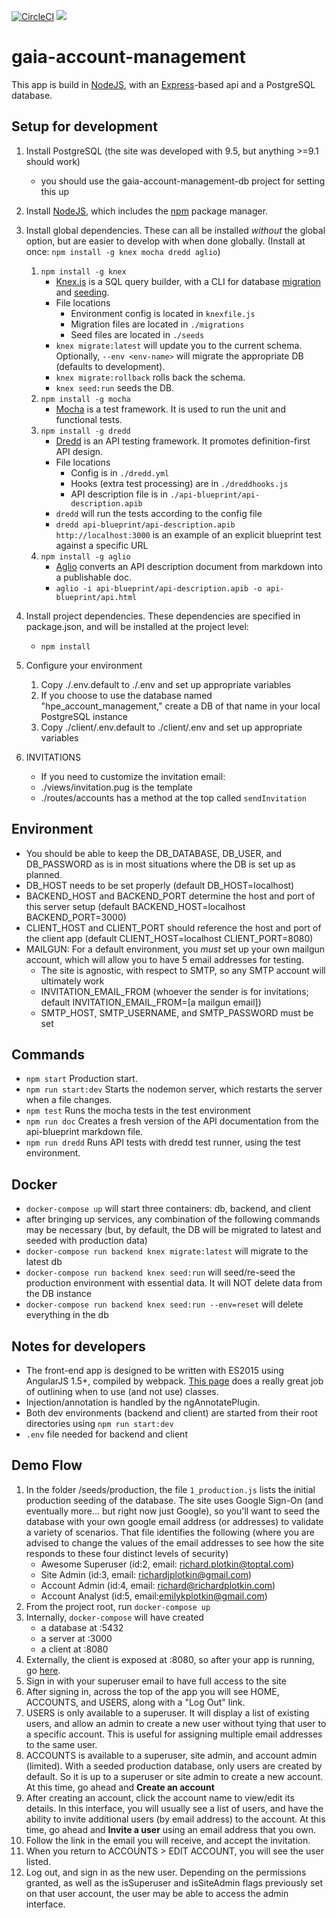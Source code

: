 [![CircleCI](https://circleci.com/gh/gaia-adm/gaia-account-management-server.svg?style=svg)](https://circleci.com/gh/gaia-adm/gaia-account-management-server)
[![](https://badge.imagelayers.io/gaiaadm/acmserver:latest.svg)](https://imagelayers.io/?images=gaiaadm/acmserver:latest 'Get your own badge on imagelayers.io')


# gaia-account-management

This app is build in [NodeJS](https://nodejs.org), with an [Express](https://expressjs.com)-based api and a PostgreSQL database.

## Setup for development
1. Install PostgreSQL (the site was developed with 9.5, but anything >=9.1 should work)
    - you should use the gaia-account-management-db project for setting this up
2. Install [NodeJS](https://nodejs.org), which includes the [npm](https://www.npmjs.com/) package manager.
3. Install global dependencies. These can all be installed *without* the global option, but are easier to develop with when done globally. (Install at once: ```npm install -g knex mocha dredd aglio```)  
    1. ```npm install -g knex```
        - [Knex.js](http://knexjs.org/) is a SQL query builder, with a CLI for database [migration](http://knexjs.org/#Migrations-CLI) and [seeding](http://knexjs.org/#Seeds-CLI).
        - File locations
            - Environment config is located in ```knexfile.js```
            - Migration files are located in ```./migrations```
            - Seed files are located in ```./seeds```
        - ```knex migrate:latest``` will update you to the current schema. Optionally, ```--env <env-name>``` will migrate the appropriate DB (defaults to development).
        - ```knex migrate:rollback``` rolls back the schema.
        - ```knex seed:run``` seeds the DB.
    2. ```npm install -g mocha```
        -  [Mocha](https://mochajs.org/) is a test framework. It is used to run the unit and functional tests.
    3. ```npm install -g dredd```
        -  [Dredd](https://github.com/apiaryio/dredd) is an API testing framework. It promotes definition-first API design.
        -  File locations
            -  Config is in ```./dredd.yml```
            -  Hooks (extra test processing) are in ```./dreddhooks.js```
            -  API description file is in ```./api-blueprint/api-description.apib```
        -  ```dredd``` will run the tests according to the config file
        -  ```dredd api-blueprint/api-description.apib http://localhost:3000``` is an example of an explicit blueprint test against a specific URL
    4. ```npm install -g aglio```
        - [Aglio](https://github.com/danielgtaylor/aglio) converts an API description document from markdown into a publishable doc.
        - ```aglio -i api-blueprint/api-description.apib -o api-blueprint/api.html```

4. Install project dependencies. These dependencies are specified in package.json, and will be installed at the project level:
    - ```npm install```
5. Configure your environment
    1. Copy ./.env.default to ./.env and set up appropriate variables
    2. If you choose to use the database named "hpe_account_management," create a DB of that name in your local PostgreSQL instance
    3. Copy ./client/.env.default to ./client/.env and set up appropriate variables
6. INVITATIONS
    - If you need to customize the invitation email:
    - ./views/invitation.pug is the template
    - ./routes/accounts has a method at the top called ```sendInvitation```

## Environment
- You should be able to keep the DB_DATABASE, DB_USER, and DB_PASSWORD as is in most situations where the DB is set up as planned.
- DB_HOST needs to be set properly (default DB_HOST=localhost)
- BACKEND_HOST and BACKEND_PORT determine the host and port of this server setup (default BACKEND_HOST=localhost BACKEND_PORT=3000)
- CLIENT_HOST and CLIENT_PORT should reference the host and port of the client app (default CLIENT_HOST=localhost CLIENT_PORT=8080)
- MAILGUN: For a default environment, you *must* set up your own mailgun account, which will allow you to have 5 email addresses for testing.
    - The site is agnostic, with respect to SMTP, so any SMTP account will ultimately work
    - INVITATION_EMAIL_FROM (whoever the sender is for invitations; default INVITATION_EMAIL_FROM=\[a mailgun email\])
    - SMTP_HOST, SMTP_USERNAME, and SMTP_PASSWORD must be set

## Commands
- ```npm start``` Production start.
- ```npm run start:dev``` Starts the nodemon server, which restarts the server when a file changes.
- ```npm test``` Runs the mocha tests in the test environment
- ```npm run doc``` Creates a fresh version of the API documentation from the api-blueprint markdown file.
- ```npm run dredd``` Runs API tests with dredd test runner, using the test environment.

## Docker
- ```docker-compose up``` will start three containers: db, backend, and client
- after bringing up services, any combination of the following commands may be necessary (but, by default, the DB will be migrated to latest and seeded with production data)
- ```docker-compose run backend knex migrate:latest``` will migrate to the latest db
- ```docker-compose run backend knex seed:run``` will seed/re-seed the production environment with essential data. It will NOT delete data from the DB instance
- ```docker-compose run backend knex seed:run --env=reset``` will delete everything in the db
    
## Notes for developers
- The front-end app is designed to be written with ES2015 using AngularJS 1.5+, compiled by webpack. [This page](http://angular-tips.com/blog/2015/06/using-angular-1-dot-x-with-es6-and-webpack/) does a really great job of outlining when to use (and not use) classes.
- Injection/annotation is handled by the ngAnnotatePlugin.
- Both dev environments (backend and client) are started from their root directories using ```npm run start:dev```
- ```.env``` file needed for backend and client

## Demo Flow
1. In the folder /seeds/production, the file ```1_production.js``` lists the initial production seeding of the database. The site uses Google Sign-On (and eventually more... but right now just Google), so you'll want to seed the database with your own google email address (or addresses) to validate a variety of scenarios. That file identifies the following (where you are advised to change the values of the email addresses to see how the site responds to these four distinct levels of security)
    - Awesome Superuser (id:2, email: richard.plotkin@toptal.com)
    - Site Admin (id:3, email: richardjplotkin@gmail.com)
    - Account Admin (id:4, email: richard@richardplotkin.com)
    - Account Analyst (id:5, email:emilykplotkin@gmail.com)
2. From the project root, run ```docker-compose up```
3. Internally, ```docker-compose``` will have created
    - a database at :5432
    - a server at :3000
    - a client at :8080
4. Externally, the client is exposed at :8080, so after your app is running, go [here](http://localhost:8080/).
5. Sign in with your superuser email to have full access to the site
6. After signing in, across the top of the app you will see HOME, ACCOUNTS, and USERS, along with a "Log Out" link.
7. USERS is only available to a superuser. It will display a list of existing users, and allow an admin to create a new user without tying that user to a specific account. This is useful for assigning multiple email addresses to the same user.
8. ACCOUNTS is available to a superuser, site admin, and account admin (limited). With a seeded production database, only users are created by default. So it is up to a superuser or site admin to create a new account. At this time, go ahead and **Create an account**
9. After creating an account, click the account name to view/edit its details. In this interface, you will usually see a list of users, and have the ability to invite additional users (by email address) to the account. At this time, go ahead and **Invite a user** using an email address that you own.
10. Follow the link in the email you will receive, and accept the invitation.
11. When you return to ACCOUNTS > EDIT ACCOUNT, you will see the user listed.
12. Log out, and sign in as the new user. Depending on the permissions granted, as well as the isSuperuser and isSiteAdmin flags previously set on that user account, the user may be able to access the admin interface.
